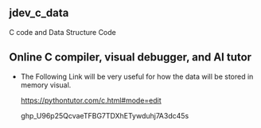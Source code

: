 ## jdev_c_data
C code and Data Structure Code


## Online C compiler, visual debugger, and AI tutor

* The Following Link will be very useful for how the data will be stored in memory visual.

  https://pythontutor.com/c.html#mode=edit

  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
